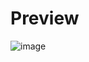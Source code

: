 # Preview
![image](https://github.com/user-attachments/assets/17cce6c7-e3c4-40e7-94cc-cf2bc32c87c8)
